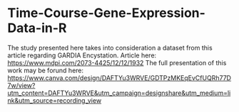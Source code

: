 # Time-Course-Gene-Expression-Data-in-R
The study presented here takes into consideration a dataset from this article regarding GARDIA Encystation. Article here: https://www.mdpi.com/2073-4425/12/12/1932
The full presentation of this work may be forund here: https://www.canva.com/design/DAFTYu3WRVE/GDTPzMKEqEvCfUQRh77D7w/view?utm_content=DAFTYu3WRVE&utm_campaign=designshare&utm_medium=link&utm_source=recording_view
